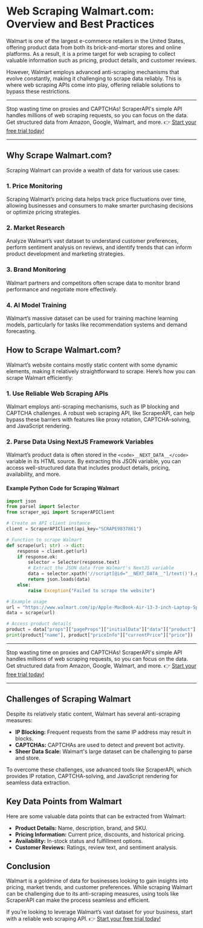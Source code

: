 
# Web Scraping Walmart.com: Overview and Best Practices

Walmart is one of the largest e-commerce retailers in the United States, offering product data from both its brick-and-mortar stores and online platforms. As a result, it is a prime target for web scraping to collect valuable information such as pricing, product details, and customer reviews.

However, Walmart employs advanced anti-scraping mechanisms that evolve constantly, making it challenging to scrape data reliably. This is where web scraping APIs come into play, offering reliable solutions to bypass these restrictions.

---

Stop wasting time on proxies and CAPTCHAs! ScraperAPI's simple API handles millions of web scraping requests, so you can focus on the data. Get structured data from Amazon, Google, Walmart, and more. 👉 [Start your free trial today!](https://bit.ly/Scraperapi)

---

## Why Scrape Walmart.com?

Scraping Walmart can provide a wealth of data for various use cases:

### 1. **Price Monitoring**
Scraping Walmart’s pricing data helps track price fluctuations over time, allowing businesses and consumers to make smarter purchasing decisions or optimize pricing strategies.

### 2. **Market Research**
Analyze Walmart’s vast dataset to understand customer preferences, perform sentiment analysis on reviews, and identify trends that can inform product development and marketing strategies.

### 3. **Brand Monitoring**
Walmart partners and competitors often scrape data to monitor brand performance and negotiate more effectively.

### 4. **AI Model Training**
Walmart’s massive dataset can be used for training machine learning models, particularly for tasks like recommendation systems and demand forecasting.

## How to Scrape Walmart.com?

Walmart’s website contains mostly static content with some dynamic elements, making it relatively straightforward to scrape. Here’s how you can scrape Walmart efficiently:

### 1. Use Reliable Web Scraping APIs
Walmart employs anti-scraping mechanisms, such as IP blocking and CAPTCHA challenges. A robust web scraping API, like ScraperAPI, can help bypass these barriers with features like proxy rotation, CAPTCHA-solving, and JavaScript rendering.

### 2. Parse Data Using NextJS Framework Variables
Walmart’s product data is often stored in the `<code>__NEXT_DATA__</code>` variable in its HTML source. By extracting this JSON variable, you can access well-structured data that includes product details, pricing, availability, and more.

#### Example Python Code for Scraping Walmart

```python
import json
from parsel import Selector
from scraper_api import ScraperAPIClient

# Create an API client instance
client = ScraperAPIClient(api_key="SCRAPE9837861")

# Function to scrape Walmart
def scrape(url: str) -> dict:
    response = client.get(url)
    if response.ok:
        selector = Selector(response.text)
        # Extract the JSON data from Walmart's NextJS variable
        data = selector.xpath('//script[@id="__NEXT_DATA__"]/text()').get()
        return json.loads(data)
    else:
        raise Exception("Failed to scrape the website")

# Example usage
url = "https://www.walmart.com/ip/Apple-MacBook-Air-13-3-inch-Laptop-Space-Gray-M1-Chip-8GB-RAM-256GB-storage/609040889"
data = scrape(url)

# Access product details
product = data["props"]["pageProps"]["initialData"]["data"]["product"]
print(product["name"], product["priceInfo"]["currentPrice"]["price"])
```

---

Stop wasting time on proxies and CAPTCHAs! ScraperAPI's simple API handles millions of web scraping requests, so you can focus on the data. Get structured data from Amazon, Google, Walmart, and more. 👉 [Start your free trial today!](https://bit.ly/Scraperapi)

---

## Challenges of Scraping Walmart

Despite its relatively static content, Walmart has several anti-scraping measures:

- **IP Blocking:** Frequent requests from the same IP address may result in blocks.
- **CAPTCHAs:** CAPTCHAs are used to detect and prevent bot activity.
- **Sheer Data Scale:** Walmart's large dataset can be challenging to parse and store.

To overcome these challenges, use advanced tools like ScraperAPI, which provides IP rotation, CAPTCHA-solving, and JavaScript rendering for seamless data extraction.

## Key Data Points from Walmart

Here are some valuable data points that can be extracted from Walmart:

- **Product Details:** Name, description, brand, and SKU.
- **Pricing Information:** Current price, discounts, and historical pricing.
- **Availability:** In-stock status and fulfillment options.
- **Customer Reviews:** Ratings, review text, and sentiment analysis.

## Conclusion

Walmart is a goldmine of data for businesses looking to gain insights into pricing, market trends, and customer preferences. While scraping Walmart can be challenging due to its anti-scraping measures, using tools like ScraperAPI can make the process seamless and efficient.

If you’re looking to leverage Walmart’s vast dataset for your business, start with a reliable web scraping API. 👉 [Start your free trial today!](https://bit.ly/Scraperapi)
